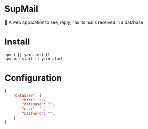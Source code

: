 # SupMail

:e-mail: A web application to see, reply, has its mails received in a database

# Install
```shell
npm i || yarn install
npm run start || yarn start
```

# Configuration
```json
{
    "database": {
        "host": "",
        "database": "",
        "user": "",
        "password": "",
    }
}
```
